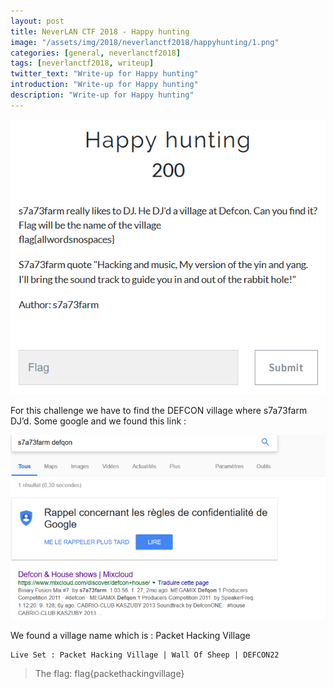 ```yaml
---
layout: post
title: NeverLAN CTF 2018 - Happy hunting
image: "/assets/img/2018/neverlanctf2018/happyhunting/1.png"
categories: [general, neverlanctf2018]
tags: [neverlanctf2018, writeup]
twitter_text: "Write-up for Happy hunting"
introduction: "Write-up for Happy hunting"
description: "Write-up for Happy hunting"
---
```



![](/assets/img/2018/neverlanctf2018/happyhunting/1.png)

For this challenge we have to find the DEFCON village where s7a73farm DJ’d. Some google and we found this link :

![](/assets/img/2018/neverlanctf2018/happyhunting/2.png)

We found a village name which is : Packet Hacking Village

	Live Set : Packet Hacking Village | Wall Of Sheep | DEFCON22

> The flag: flag{packethackingvillage}
